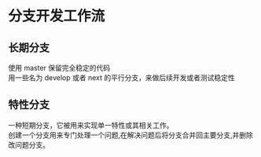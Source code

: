 # 分支开发工作流

## 长期分支

使用 master 保留完全稳定的代码  
用一些名为 develop 或者 next 的平行分支，来做后续开发或者测试稳定性

## 特性分支

一种短期分支，它被用来实现单一特性或其相关工作。  
创建一个分支用来专门处理一个问题,在解决问题后将分支合并回主要分支,并删除改问题分支。
